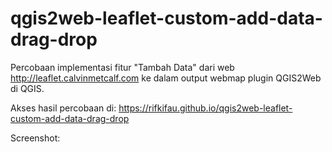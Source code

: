 # qgis2web-leaflet-custom-add-data-drag-drop

Percobaan implementasi fitur "Tambah Data" dari web http://leaflet.calvinmetcalf.com ke dalam output webmap plugin QGIS2Web di QGIS.

Akses hasil percobaan di: https://rifkifau.github.io/qgis2web-leaflet-custom-add-data-drag-drop

Screenshot:


